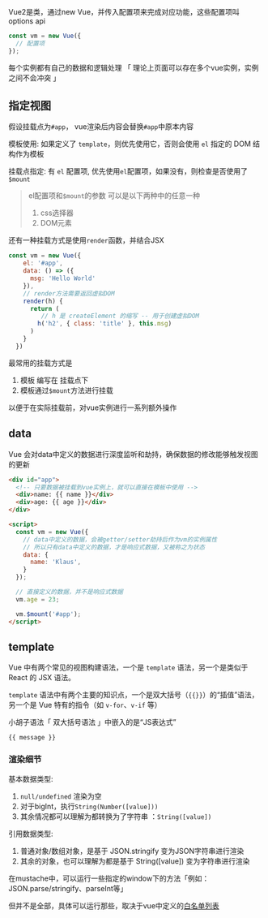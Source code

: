 Vue2是类，通过new Vue，并传入配置项来完成对应功能，这些配置项叫options api

```js
const vm = new Vue({
  // 配置项
});
```

每个实例都有自己的数据和逻辑处理 「 理论上页面可以存在多个vue实例，实例之间不会冲突 」



## 指定视图

假设挂载点为`#app`， vue渲染后内容会替换`#app`中原本内容

模板使用:  如果定义了 `template`，则优先使用它，否则会使用 `el` 指定的 DOM 结构作为模板

挂载点指定:  有 `el` 配置项, 优先使用`el`配置项，如果没有，则检查是否使用了 `$mount`

>   el配置项和`$mount`的参数 可以是以下两种中的任意一种
>
> 1. css选择器
> 2. DOM元素



还有一种挂载方式是使用`render`函数，并结合JSX

```js
const vm = new Vue({
    el: '#app',
    data: () => ({
      msg: 'Hello World'
    }),
    // render方法需要返回虚拟DOM
    render(h) {
      return (
         // h 是 createElement 的缩写 -- 用于创建虚拟DOM
        h('h2', { class: 'title' }, this.msg)
      )
    }
  })
```



最常用的挂载方式是

1. 模板 编写在 挂载点下
2. 模板通过`$mount`方法进行挂载

以便于在实际挂载前，对vue实例进行一系列额外操作



## data

Vue 会对data中定义的数据进行深度监听和劫持，确保数据的修改能够触发视图的更新

```html
<div id="app">
  <!-- 只要数据被挂载到vue实例上，就可以直接在模板中使用 -->
  <div>name: {{ name }}</div>
  <div>age: {{ age }}</div>
</div>

<script>
  const vm = new Vue({
    // data中定义的数据，会被getter/setter劫持后作为vm的实例属性
    // 所以只有data中定义的数据，才是响应式数据，又被称之为状态
    data: {
      name: 'Klaus',
    }
  });

  // 直接定义的数据，并不是响应式数据
  vm.age = 23;

  vm.$mount('#app');
</script>
```



## template

Vue 中有两个常见的视图构建语法，一个是 `template` 语法，另一个是类似于 React 的 JSX 语法。

`template` 语法中有两个主要的知识点，一个是双大括号（`{{}}`）的“插值”语法，另一个是 Vue 特有的指令（如 `v-for`、`v-if` 等）



小胡子语法「 双大括号语法 」中嵌入的是“JS表达式”

```vue
{{ message }}
```



### 渲染细节

基本数据类型:  

1. `null/undefined` 渲染为空
2.  对于bigInt，执行`String(Number([value]))`
3. 其余情况都可以理解为都转换为了字符串 ：`String([value])`



引用数据类型:

1. 普通对象/数组对象，是基于 JSON.stringify 变为JSON字符串进行渲染
2. 其余的对象，也可以理解为都是基于 String([value]) 变为字符串进行渲染



在mustache中，可以运行一些指定的window下的方法「例如：JSON.parse/stringify、parseInt等」

但并不是全部，具体可以运行那些，取决于vue中定义的[白名单列表](https://github.com/vuejs/vue/blob/v2.6.10/src/core/instance/proxy.js#L9)